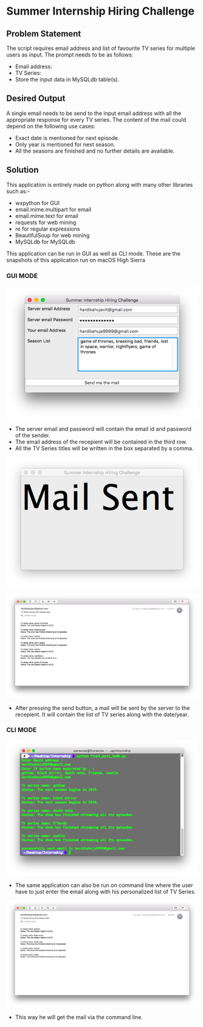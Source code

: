# Summer Internship Hiring Challenge
## Problem Statement
The script requires email address and list of favourite TV series for multiple users as input. The prompt needs to be as follows:
- Email address:
- TV Series:
- Store the input data in MySQLdb table(s).

## Desired Output
A single email needs to be send to the input email address with all the appropriate response for every TV series. The content of the mail could depend on the following use cases:
- Exact date is mentioned for next episode.
- Only year is mentioned for next season.
- All the seasons are finished and no further details are available.

## Solution
This application is entirely made on python along with many other libraries such as:-
- wxpython for GUI
- email.mime.multipart for email
- email.mime.text for email
- requests for web mining
- re for regular expressions
- BeautifulSoup for web mining
- MySQLdb for MySQLdb

This application can be run in GUI as well as CLI mode. These are the snapshots of this application run on macOS High Sierra

### GUI MODE
![GUI Mode](https://github.com/someoneme/get_updates_tvseries/blob/master/Screenshots/GUI.png "Get updates")

+ The server email and password will contain the email id and password of the sender. 
+ The email address of the recepient will be contained in the third row. 
+ All the TV Series titles will be written in the box separated by a comma.

![GUI Mode](https://github.com/someoneme/get_updates_tvseries/blob/master/Screenshots/Mail_sent.png "Get updates")

![GUI Mode](https://github.com/someoneme/get_updates_tvseries/blob/master/Screenshots/mail.png "Get updates")
+ After pressing the send button, a mail will be sent by the server to the recepient. It will contain the list of TV series along with the date/year.

### CLI MODE
![GUI Mode](https://github.com/someoneme/get_updates_tvseries/blob/master/Screenshots/Terminal.png "Get updates")

+ The same application can also be run on command line where the user have to just enter the email along with his personalized list of TV Series. 

![GUI Mode](https://github.com/someoneme/get_updates_tvseries/blob/master/Screenshots/Mail_terminal.png "Get updates")

+ This way he will get the mail via the command line.
